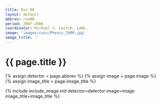 ```yaml
---
title: Run 08
layout: default
abbrev: run08
period: 2007-2008
coordinator: Michael J. Leitch, LANL.
image: 'images/runs/Phenix_2008.jpg'
image_title: ''
---
```

# {{ page.title }}

{% assign detector = page.abbrev %}
{% assign image = page.image %}
{% assign image_title = page.image_title %}

{% include include_image.md detector=detector image=image image_title=image_title %}

